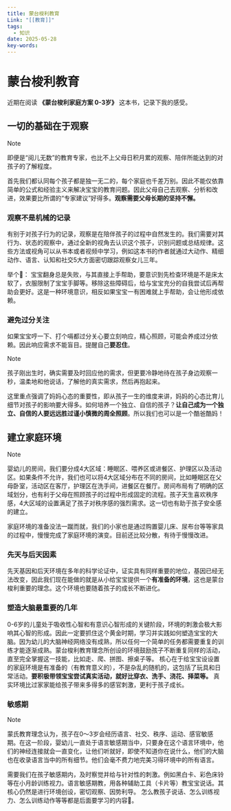 ```yaml
---
title: 蒙台梭利教育
Link: "[[教育]]"
tags:
  - 知识
date: 2025-05-28
key-words:
---
```

# 蒙台梭利教育
近期在阅读 **《蒙台梭利家庭方案 0-3岁》** 这本书，记录下我的感受。

## 一切的基础在于观察

> [!note]
> 即便是“阅儿无数”的教育专家，也比不上父母日积月累的观察、陪伴所能达到的对孩子的了解程度。

首先我们都认同每个孩子都是独一无二的，每个家庭也千差万别。因此不能仅依靠简单的公式和经验主义来解决宝宝的教育问题。因此父母自己去观察、分析和改进，效果要比所谓的“专家建议”好得多。**观察需要父母长期的坚持不懈。**

### 观察不是机械的记录
有别于对孩子行为的记录，观察是在陪伴孩子的过程中自然发生的。我们需要对其行为、状态的观察中，通过全新的视角去认识这个孩子，识别问题或总结规律。这些方法或视角可以从书本或者视频中学习，例如这本书的作者就通过大动作、精细动作、语言、认知和社交5大方面密切跟踪观察女儿三年。

举个🌰：
宝宝翻身总是失败，与其直接上手帮助，要意识到先检查环境是不是床太软了，衣服限制了宝宝手脚等。移除这些障碍后，给与宝宝充分的自我尝试后再帮助会更好。这是一种环境意识，相反如果宝宝一有困难就上手帮助，会让他形成依赖。

### 避免过分关注
如果宝宝哼一下、打个嗝都过分关心要立刻响应，精心照顾，可能会养成过分依赖。因此响应需求不能盲目。提醒自己**要忍住**。
> [!NOTE]
> 孩子刚出生时，确实需要及时回应他的需求，但更要冷静地待在孩子身边观察一秒，温柔地和他说话，了解他的真实需求，然后再抱起来。

这里重点强调了妈妈心态的重要性，即从孩子一生的维度来讲，妈妈的心态比育儿细节对孩子的影响要大得多。如何培养一个独立、自信的孩子？**让自己成为一个独立、自信的人要远远胜过谨小慎微的周全照顾**。所以我们也可以是一个酷爸酷妈！
## 建立家庭环境

> [!note]
> 婴幼儿的房间，我们要分成4大区域：睡眠区、喂养区或进餐区、护理区以及活动区。如果条件不允许，我们也可以将4大区域分布在不同的房间，比如睡眠区在父母卧室，活动区在客厅，护理区在洗手间，进餐区在餐厅。房间布局有了明确的区域划分，也有利于父母在照顾孩子的过程中形成固定的流程。孩子天生喜欢秩序感，4大区域的设置满足了孩子对秩序感的强烈需求。这一切也有助于孩子安全感的建立。

家庭环境的准备没法一蹴而就，我们的小家也是通过购置婴儿床、尿布台等等家具的过程中，慢慢完成了家庭环境的演变。目前还比较分散，有待于慢慢改进。
### 先天与后天因素
先天基因和后天环境在多年的科学论证中，证实具有同样重要的地位，基因已经无法改变，因此我们现在能做的就是从小给宝宝提供一个**有准备的环境**，这也是蒙台梭利重要的理念。这个环境也要随着孩子的成长不断进化。
### 塑造大脑最重要的几年
0-6岁的儿童处于吸收性心智和有意识心智形成的关键阶段，环境的刺激会极大影响其心智的形成。因此一定要抓住这个黄金时期，学习并实践如何塑造宝宝的大脑。因为幼儿的大脑神经网络没有成熟，所以任何一个简单的任务都需要重复的训练才能逐渐成熟。蒙台梭利教育理念所创设的环境鼓励孩子不断重复同样的活动，直至完全掌握这一技能，比如走、爬、拼图、擦桌子等。
核心在于给宝宝设设置的家庭环境是有准备的（有教育意义的），不是杂乱的随机的，这包括了玩具和日常活动。**要积极带领宝宝尝试真实活动，就好比穿衣、洗手、浇花、择菜等。** 真实环境比过家家能给孩子带来多得多的感官刺激，更利于孩子成长。
### 敏感期

> [!NOTE]
> 蒙氏教育理念认为，孩子在0～3岁会经历语言、社交、秩序、运动、感官敏感期。在这一阶段，婴幼儿一直处于语言敏感期当中，只要身在这个语言环境中，他们的神经连接就会一直变化，让他们听就好，即使不知道你在说什么，他们的大脑也在收录语言当中的所有细节。他们会毫不费力地完美习得环境中的所有语言。

需要我们在孩子敏感期内，及时察觉并给与针对性的刺激。例如黑白卡、彩色床铃等在小月龄训练视力。语言敏感期教，用各种辅助工具（卡片等）教宝宝说话。其核心仍然是进行环境创设，密切观察、因势利导。
怎么教孩子说话、怎么训练视力、怎么训练动作等等都是后面要学习的内容💪。

